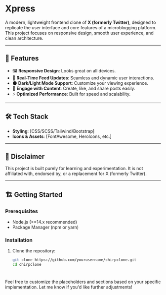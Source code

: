# Xpress

A modern, lightweight frontend clone of **X (formerly Twitter)**, designed to replicate the user interface and core features of a microblogging platform. This project focuses on responsive design, smooth user experience, and clean architecture.  

---

## 🚀 Features  

- 🖼️ **Responsive Design**: Looks great on all devices.  
- 🔄 **Real-Time Feed Updates**: Seamless and dynamic user interactions.  
- 🌑 **Dark/Light Mode Support**: Customize your viewing experience.  
- 💬 **Engage with Content**: Create, like, and share posts easily.  
- ⚡ **Optimized Performance**: Built for speed and scalability.  

---

## 🛠️ Tech Stack  

- **Styling**: [CSS/SCSS/Tailwind/Bootstrap]   
- **Icons & Assets**: [FontAwesome, HeroIcons, etc.]  

---

## 🛑 Disclaimer  

This project is built purely for learning and experimentation. It is not affiliated with, endorsed by, or a replacement for X (formerly Twitter).  

---

## 🏗️ Getting Started  

### Prerequisites  
- Node.js (>=14.x recommended)  
- Package Manager (npm or yarn)  

### Installation  
1. Clone the repository:  
   ```bash
   git clone https://github.com/yourusername/chirpclone.git
   cd chirpclone

# 
Feel free to customize the placeholders and sections based on your specific implementation. Let me know if you'd like further adjustments!
